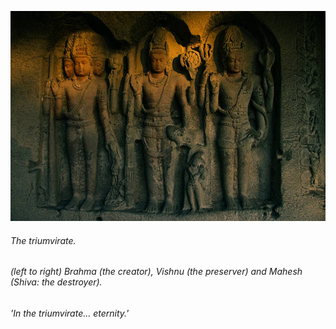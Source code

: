 ![](task.jpeg)
###### *The triumvirate.* 
###### *(left to right) Brahma (the creator), Vishnu (the preserver) and Mahesh (Shiva: the destroyer).* 
###### *'In the triumvirate... eternity.'*
